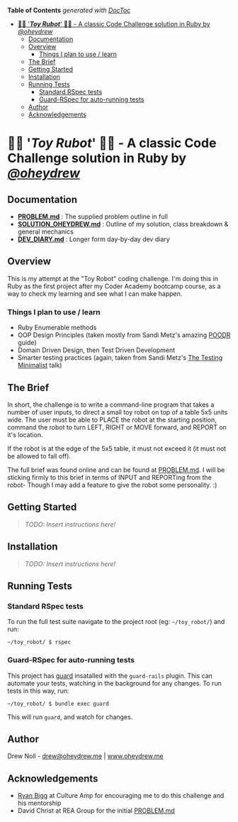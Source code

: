 <!-- START doctoc generated TOC please keep comment here to allow auto update -->
<!-- DON'T EDIT THIS SECTION, INSTEAD RE-RUN doctoc TO UPDATE -->
**Table of Contents**  *generated with [DocToc](https://github.com/thlorenz/doctoc)*

- [💎🤖 '***Toy Rubot***' 🤖💎 - A classic Code Challenge solution in Ruby by *<a href="http://www.github.com/oheydrew">@oheydrew</a>*](#-toy-rubot----a-classic-code-challenge-solution-in-ruby-by-a-hrefhttpwwwgithubcomoheydrewoheydrewa)
  - [Documentation](#documentation)
  - [Overview](#overview)
    - [Things I plan to use / learn](#things-i-plan-to-use--learn)
  - [The Brief](#the-brief)
  - [Getting Started](#getting-started)
  - [Installation](#installation)
  - [Running Tests](#running-tests)
    - [Standard RSpec tests](#standard-rspec-tests)
    - [Guard-RSpec for auto-running tests](#guard-rspec-for-auto-running-tests)
  - [Author](#author)
  - [Acknowledgements](#acknowledgements)

<!-- END doctoc generated TOC please keep comment here to allow auto update -->

💎🤖 '***Toy Rubot***' 🤖💎 - A classic Code Challenge solution in Ruby by *<a href="http://www.github.com/oheydrew">@oheydrew</a>*
===================

Documentation
-------------
- **[PROBLEM.md](./docs/PROBLEM.md)** : The supplied problem outline in full
- **[SOLUTION_OHEYDREW.md](./docs/SOLUTION_OHEYDREW.md)** : Outline of my solution, class breakdown & general mechanics
- **[DEV_DIARY.md](./docs/DEV_DIARY.md)** : Longer form day-by-day dev diary

Overview
--------

This is my attempt at the "Toy Robot" coding challenge. I'm doing this in Ruby as the first project after my Coder Academy bootcamp course, as a way to check my learning and see what I can make happen.

### Things I plan to use / learn

- Ruby Enumerable methods
- OOP Design Principles (taken mostly from Sandi Metz's amazing <a href="http://www.poodr.com/">POODR</a> guide)
- Domain Driven Design, then Test Driven Development
- Smarter testing practices (again, taken from Sandi Metz's <a href="http://jnoconor.github.io/images/unit-testing-chart-sandi-metz.png">The Testing Minimalist</a> talk)

The Brief
---------

In short, the challenge is to write a command-line program that takes a number of user inputs, to direct a small toy robot on top of a table 5x5 units wide. The user must be able to PLACE the robot at the starting position, command the robot to turn LEFT, RIGHT or MOVE forward, and REPORT on it's location. 

If the robot is at the edge of the 5x5 table, it must not exceed it (it must not be allowed to fall off).

The full brief was found online and can be found at [PROBLEM.md](./docs/PROBLEM.md). I will be sticking firmly to this brief in terms of INPUT and REPORTing from the robot- Though I may add a feature to give the robot some personality. :)

Getting Started
---------------

> *TODO: Insert instructions here!*

Installation
------------

> *TODO: Insert instructions here!*

Running Tests
-------------

### Standard RSpec tests

To run the full test suite navigate to the project root (eg: `~/toy_robot/`) and run:

```
~/toy_robot/ $ rspec
```

### Guard-RSpec for auto-running tests

This project has [guard](https://github.com/guard/guard#readme) insatalled with the `guard-rails` plugin. This can automate your tests, watching in the background for any changes. To run tests in this way, run:

```
~/toy_robot/ $ bundle exec guard
```

This will run `guard`, and watch for changes.

Author
------

Drew Noll - <a href="mailto:drew@oheydrew.me">drew@oheydrew.me</a> | <a href="http://www.oheydrew.me">www.oheydrew.me</a>

Acknowledgements
----------------

- <a href="https://github.com/radar">Ryan Bigg</a> at Culture Amp for encouraging me to do this challenge and his mentorship
- David Christ at REA Group for the initial <a href="https://github.com/dctr/rea-robot">PROBLEM.md</a>